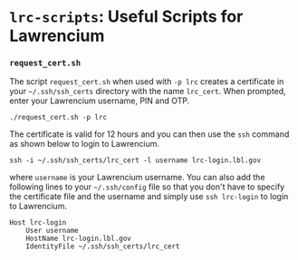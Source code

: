 # `lrc-scripts`: Useful Scripts for Lawrencium

### `request_cert.sh`

The script `request_cert.sh` when used with `-p lrc` creates a certificate in your `~/.ssh/ssh_certs` directory with the name `lrc_cert`. When prompted, enter your Lawrencium username, PIN and OTP.

```
./request_cert.sh -p lrc
```

The certificate is valid for 12 hours and you can then use the `ssh` command as shown below to login to Lawrencium.

```
ssh -i ~/.ssh/ssh_certs/lrc_cert -l username lrc-login.lbl.gov
```
where `username` is your Lawrencium username. You can also add the following lines to your `~/.ssh/config` file so that you don't have to specify the certificate file and the username and simply use `ssh lrc-login` to login to Lawrencium.

```
Host lrc-login
    User username
    HostName lrc-login.lbl.gov
    IdentityFile ~/.ssh/ssh_certs/lrc_cert
```
